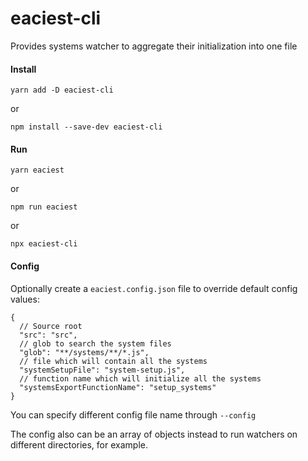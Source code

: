 # eaciest-cli
Provides systems watcher to aggregate their initialization into one file


#### Install

`yarn add -D eaciest-cli`

or

`npm install --save-dev eaciest-cli` 

#### Run

`yarn eaciest`

or

`npm run eaciest`

or

`npx eaciest-cli`

#### Config

Optionally create a `eaciest.config.json` file to override default config values:

```json5
{
  // Source root
  "src": "src",
  // glob to search the system files
  "glob": "**/systems/**/*.js", 
  // file which will contain all the systems
  "systemSetupFile": "system-setup.js",
  // function name which will initialize all the systems
  "systemsExportFunctionName": "setup_systems"
}
```


You can specify different config file name through `--config` 

The config also can be an array of objects instead to run watchers on different directories, for example.
